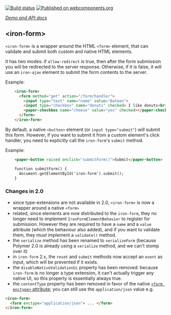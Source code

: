 
<!---

This README is automatically generated from the comments in these files:
iron-form.html

Edit those files, and our readme bot will duplicate them over here!
Edit this file, and the bot will squash your changes :)

The bot does some handling of markdown. Please file a bug if it does the wrong
thing! https://github.com/PolymerLabs/tedium/issues

-->

[![Build status](https://travis-ci.org/PolymerElements/iron-form.svg?branch=master)](https://travis-ci.org/PolymerElements/iron-form)
[![Published on webcomponents.org](https://img.shields.io/badge/webcomponents.org-published-blue.svg)](https://www.webcomponents.org/element/PolymerElements/iron-form)

_[Demo and API docs](https://elements.polymer-project.org/elements/iron-form)_


## &lt;iron-form&gt;
`<iron-form>` is a wrapper around the HTML `<form>` element, that can
validate and submit both custom and native HTML elements.

It has two modes: if `allow-redirect` is true, then after the form submission you
will be redirected to the server response. Otherwise, if it is false, it will
use an `iron-ajax` element to submit the form contents to the server.

  Example:

```html
    <iron-form>
      <form method="get" action="/form/handler">
        <input type="text" name="name" value="Batman">
        <input type="checkbox" name="donuts" checked> I like donuts<br>
        <paper-checkbox name="cheese" value="yes" checked></paper-checkbox>
      </form>
    </iron-form>
```

By default, a native `<button>` element (or `input type="submit"`) will submit this form. However, if you
want to submit it from a custom element's click handler, you need to explicitly
call the `iron-form`'s `submit` method.

  Example:

```html
    <paper-button raised onclick="submitForm()">Submit</paper-button>

    function submitForm() {
      document.getElementById('iron-form').submit();
    }
```

### Changes in 2.0
- since type-extensions are not available in 2.0, `<iron-form>` is now a wrapper
around a native `<form>`
- related, since elements are now distributed to the `iron-form`, they no longer
need to implement `IronFormElementBehavior` to register for submission. However
they are required to have a `name` and a `value` attribute (which the behaviour
  also added), and if you want to validate them, they _must_ implement a `validate()`
  method.
- the `serialize` method has been renamed to `serializeForm` (because Polymer 2.0
  is already using a `serialize` method, and we can't stomp over it)
- in `iron-form` 2.x, the `reset` and `submit` methods now accept an `event` as
input, which will be prevented if it exists.
- the `disableNativeValidationUi` property has been removed: because `iron-form`
is no longer a type extension, it can't actually trigger any native UI, so
this property is essentially always true.
- the `contentType` property has been removed in favor of the native [`<form enctype>` 
attribute](https://developer.mozilla.org/en-US/docs/Web/API/HTMLFormElement/enctype);
you can still use the `application/json` value e.g.
```html
<iron-form>
  <form enctype="application/json"> ... </form>
</iron-form>
```
